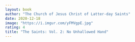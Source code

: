 ```yaml
---
layout: book
author: "The Church of Jesus Christ of Latter-day Saints"
date: 2020-12-18
image: "https://i.imgur.com/yFMVgpE.jpg"
rating: 4
title: "The Saints: Vol. 2: No Unhallowed Hand"
---
```


<!--more-->
